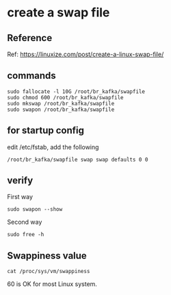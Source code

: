 # create a swap file

## Reference

Ref: https://linuxize.com/post/create-a-linux-swap-file/

## commands

```
sudo fallocate -l 10G /root/br_kafka/swapfile
sudo chmod 600 /root/br_kafka/swapfile
sudo mkswap /root/br_kafka/swapfile
sudo swapon /root/br_kafka/swapfile
```

## for startup config

edit /etc/fstab, add the following
```
/root/br_kafka/swapfile swap swap defaults 0 0
```

## verify

First way
```
sudo swapon --show
```

Second way
```
sudo free -h
```

## Swappiness value

```
cat /proc/sys/vm/swappiness
```

60 is OK for most Linux system.